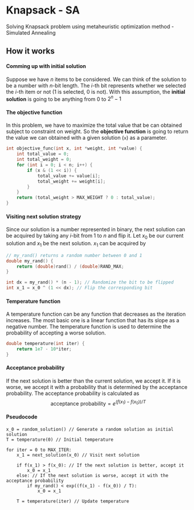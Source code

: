 # Knapsack - SA
Solving Knapsack problem using metaheuristic optimization method - Simulated Annealing

## How it works
#### Comming up with initial solution
Suppose we have $n$ items to be considered. We can think of the solution to be a number with $n$-bit length. The $i$-th bit represents whether we selected
the $i$-th item or not (1 is selected, 0 is not). With this assumption, the **initial solution** is going to be 
anything from $0$ to $2^n - 1$


#### The objective function
In this problem, we have to maximize the total value that be can obtained subject to constraint on weight. So 
the **objective function** is going to return the value we can obtained with a given solution (`x`) as a parameter.

```c
int objective_func(int x, int *weight, int *value) {
    int total_value = 0;
    int total_weight = 0;
    for (int i = 0; i < n; i++) {
        if (x & (1 << i)) {
            total_value += value[i];
            total_weight += weight[i];
        }
    }
    return (total_weight > MAX_WEIGHT ? 0 : total_value);
}
```

#### Visiting next solution strategy
Since our solution is a number represented in binary, the next solution can be acquired by taking any $i$-bit 
from $1$ to $n$ and flip it. Let $x_0$ be our current solution and $x_1$ be the next solution. $x_1$ can be acquired 
by

```c
// my_rand() returns a random number between 0 and 1
double my_rand() {
    return (double)rand() / (double)RAND_MAX;
}

int dx = my_rand() * (n - 1); // Randomize the bit to be flipped
int x_1 = x_0 ^ (1 << dx); // Flip the corresponding bit
```

#### Temperature function
A temperature function can be any function that decreases as the iteration increases. The most basic one is a linear function
that has its slope as a negative number. The temperature function is used to determine the probability of accepting a worse solution.

```c
double temperature(int iter) {
    return 1e7 - 10*iter;
}
```

#### Acceptance probability
If the next solution is better than the current solution, we accept it. If it is worse, we accept it with a probability that is determined by the acceptance probability.
The acceptance probability is calculated as
$$
    \text{acceptance probability} = e^{(f(x_1) - f(x_0)) / T}
$$

#### Pseudocode
```
x_0 = random_solution() // Generate a random solution as initial solution
T = temperature(0) // Initial temperature

for iter = 0 to MAX_ITER:
    x_1 = next_solution(x_0) // Visit next solution

    if f(x_1) > f(x_0): // If the next solution is better, accept it
        x_0 = x_1
    else: // If the next solution is worse, accept it with the acceptance probability
        if my_rand() < exp((f(x_1) - f(x_0)) / T):
            x_0 = x_1

    T = temperature(iter) // Update temperature
```

